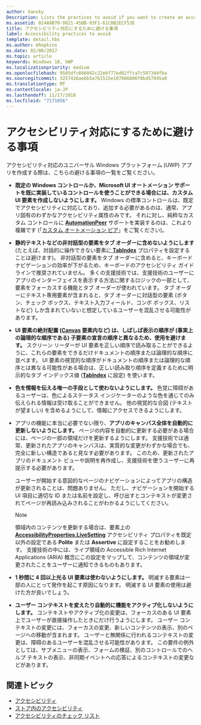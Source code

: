 ```yaml
---
author: Xansky
Description: Lists the practices to avoid if you want to create an accessible Universal Windows Platform (UWP) app.
ms.assetid: 024A9B70-9821-45BB-93F1-61C0B2ECF53E
title: アクセシビリティ対応にするために避ける事項
label: Accessibility practices to avoid
template: detail.hbs
ms.author: mhopkins
ms.date: 02/08/2017
ms.topic: article
keywords: Windows 10, UWP
ms.localizationpriority: medium
ms.openlocfilehash: 9505dfc666042c22e6f77ed02ffca7c5973d4fba
ms.sourcegitcommit: 3257416aebb5a7b1515e107866806f8bd57845a8
ms.translationtype: MT
ms.contentlocale: ja-JP
ms.lasthandoff: 11/17/2018
ms.locfileid: "7171056"
---
```

# <a name="accessibility-practices-to-avoid"></a>アクセシビリティ対応にするために避ける事項

アクセシビリティ対応のユニバーサル Windows プラットフォーム (UWP) アプリを作成する際は、こちらの避ける事項の一覧をご覧ください。 

* **既定の Windows コントロールか、Microsoft UI オートメーション サポートを既に実装しているコントロールを使うことができる場合には、カスタム UI 要素を作成しないようにします。** Windows の標準コントロールは、既定でアクセシビリティに対応しており、追加する必要があるのは、通常、アプリ固有のわずかなアクセシビリティ属性のみです。 それに対し、純粋なカスタム コントロールに [**AutomationPeer**](https://msdn.microsoft.com/library/windows/apps/BR209185) サポートを実装するのは、これより複雑です (「[カスタム オートメーション ピア](custom-automation-peers.md)」をご覧ください)。
* **静的テキストなどの非対話型の要素をタブ オーダーに含めないようにします** (たとえば、対話的に操作できない要素に[ **TabIndex**](https://msdn.microsoft.com/library/windows/apps/BR209461) プロパティを設定することは避けます)。 非対話型の要素をタブ オーダーに含めると、キーボード ナビゲーションの効率が下がるため、キーボードのアクセシビリティ ガイドラインで推奨されていません。 多くの支援技術では、支援技術のユーザーにアプリのインターフェイスを表示する方法に関するロジックの一部として、要素をフォーカスする機能とタブ オーダーが使われています。 タブ オーダーにテキスト専用要素が含まれると、タブ オーダーに対話型の要素 (ボタン、チェック ボックス、テキスト入力フィールド、コンボ ボックス、リストなど) しか含まれていないと想定しているユーザーを混乱させる可能性があります。
* **UI 要素の絶対配置 ([**Canvas**](https://msdn.microsoft.com/library/windows/apps/BR209267) 要素内など) は、しばしば表示の順序が (事実上の論理的な順序である) 子要素の宣言の順序と異なるため、使用を避けます。** スクリーン リーダーが UI 要素を正しい順序で読み取ることができるように、これらの要素をできるだけドキュメントの順序または論理的な順序に並べます。 UI 要素の視覚的な順序がドキュメントの順序または論理的な順序とは異なる可能性がある場合は、正しい読み取り順序を定義するために明示的なタブ インデックス値 ([**TabIndex**](https://msdn.microsoft.com/library/windows/apps/BR209461) に設定) を使います。
* **色を情報を伝える唯一の手段として使わないようにします。** 色覚に障碍があるユーザーは、色によるステータス インジケーターのような色を通じてのみ伝えられる情報は受け取ることができません。 他の視覚的な合図 (テキストが望ましい) を含めるようにして、情報にアクセスできるようにします。
* アプリの機能に本当に必要でない限り、**アプリのキャンバス全体を自動的に更新しないようにします。** ページの内容を自動的に更新する必要がある場合には、ページの一部の領域だけを更新するようにします。 支援技術では通常、更新されたアプリのキャンバスは、実質的な変更がわずかな場合でも、完全に新しい構造であると見なす必要があります。 このため、更新されたアプリのドキュメント ビューや説明を再作成し、支援技術を使うユーザーに再提示する必要があります。
  
  ユーザーが開始する意図的なページのナビゲーションによってアプリの構造が更新されることは、問題ありません。 ただし、ナビゲーションを開始する UI 項目に適切な ID または名前を設定し、呼び出すとコンテキストが変更されてページが再読み込みされることがわかるようにしてください。

  > [!NOTE]
  > 領域内のコンテンツを更新する場合は、要素上の [**AccessibilityProperties.LiveSetting**](https://msdn.microsoft.com/library/windows/apps/JJ191516) アクセシビリティ プロパティを既定以外の設定である **Polite** または **Assertive** に設定することをお勧めします。 支援技術の中には、ライブ領域の Accessible Rich Internet Applications (ARIA) 概念にこの設定をマップして、コンテンツの領域が変更されたことをユーザーに通知できるものもあります。

* **1 秒間に 4 回以上光る UI 要素は使わないようにします。** 明滅する要素は一部の人にとって発作を起こす原因になります。 明滅する UI 要素の使用は避けた方が良いでしょう。
* **ユーザー コンテキストを変えたり自動的に機能をアクティブ化しないようにします。** コンテキストやアクティブ化の変更は、フォーカスのある UI 要素上でユーザーが直接操作したときにだけ行うようにします。 ユーザー コンテキストの変更には、フォーカスの変更、新しいコンテンツの表示、別のページへの移動が含まれます。 ユーザーと無関係に行われるコンテキストの変更は、障碍のあるユーザーを混乱させる可能性があります。 この要件の例外としては、サブメニューの表示、フォームの検証、別のコントロールでのヘルプ テキストの表示、非同期イベントへの応答によるコンテキストの変更などがあります。

<span id="related_topics"/>

## <a name="related-topics"></a>関連トピック  
* [アクセシビリティ](accessibility.md)
* [ストア内のアクセシビリティ](accessibility-in-the-store.md)
* [アクセシビリティのチェック リスト](accessibility-checklist.md)
